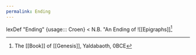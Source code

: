 ```yaml
---
permalink: Ending
---
```

lexDef "Ending" {usage::: Croen} < N.B. "An Ending of ![[Epigraphs]][^EndingCroen]

[^EndingCroen]: The [[Book]] of [[Genesis]], Yaldabaoth, 0BCE
